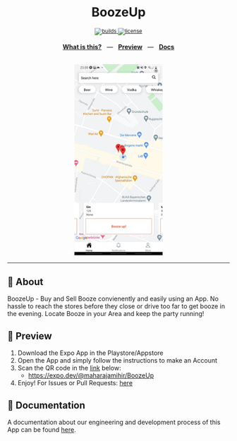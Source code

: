 <div align="center">
  <h1>BoozeUp</h1>
  <p></p>
  <sup>
    <a href="https://github.com/maharajamihir/BoozeUp/actions">
      <img src="https://github.com/maharajamihir/BoozeUp/actions/workflows/testing.yml/badge.svg" alt="builds" />
    </a>
    <a href="/LICENSE">
      <img src="https://img.shields.io/github/license/maharajamihir/BoozeUp" alt="license" />
    </a>
  </sup>
  <br />
  <p align="center">
    <a href="#calling-about"><b>What is this?</b></a>
    &nbsp;&nbsp;&mdash;&nbsp;&nbsp;
    <a href="#eyes-preview"><b>Preview</b></a>
    &nbsp;&nbsp;&mdash;&nbsp;&nbsp;
    <a href="#book-documentation"><b>Docs</b></a>
  </p>
  <br />

<img src="./boozeupmap.jpeg" alt="boozeupmap" width="200"/>
</div>

---
## :calling: About
BoozeUp - Buy and Sell Booze convienently and easily using an App. No hassle to reach the stores before they close or drive too far to get booze in the evening. Locate Booze in your Area and keep the party running!

## :eyes: Preview

1. Download the Expo App in the Playstore/Appstore
2. Open the App and simply follow the instructions to make an Account
3. Scan the QR code in the [link](https://expo.dev/@maharajamihir/BoozeUp) below:
    - https://expo.dev/@maharajamihir/BoozeUp
4. Enjoy! For Issues or Pull Requests: [here](https://github.com/maharajamihir/BoozeUp)

## :book: Documentation
A documentation about our engineering and development process of this App can be found [here](./documentation.md).

